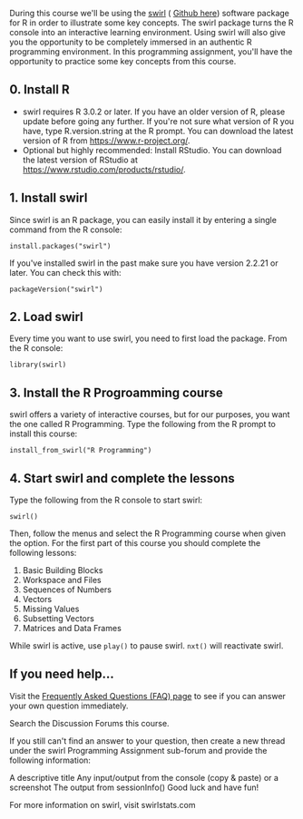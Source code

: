 During this course we'll be using the [swirl](http://swirlstats.com/) ( [Github here](https://github.com/swirldev/swirl_courses)) software package for R in order to illustrate some key concepts. The swirl package turns the R console into an interactive learning environment. Using swirl will also give you the opportunity to be completely immersed in an authentic R programming environment. In this programming assignment, you'll have the opportunity to practice some key concepts from this course.

## 0. Install R

* swirl requires R 3.0.2 or later. If you have an older version of R, please update before going any further. If you're not sure what version of R you have, type R.version.string at the R prompt. You can download the latest version of R from https://www.r-project.org/.
* Optional but highly recommended: Install RStudio. You can download the latest version of RStudio at https://www.rstudio.com/products/rstudio/.

## 1. Install swirl

Since swirl is an R package, you can easily install it by entering a single command from the R console:


```
install.packages("swirl")
```

If you've installed swirl in the past make sure you have version 2.2.21 or later. You can check this with:


```
packageVersion("swirl")
```

## 2. Load swirl

Every time you want to use swirl, you need to first load the package. From the R console:


```
library(swirl)
```

## 3. Install the R Progroamming course

swirl offers a variety of interactive courses, but for our purposes, you want the one called R Programming. Type the following from the R prompt to install this course:


```
install_from_swirl("R Programming")
```

## 4. Start swirl and complete the lessons

Type the following from the R console to start swirl:


```
swirl()
```

Then, follow the menus and select the R Programming course when given the option. For the first part of this course you should complete the following lessons:

1. Basic Building Blocks
2. Workspace and Files
3. Sequences of Numbers
4. Vectors
5. Missing Values
6. Subsetting Vectors
7. Matrices and Data Frames

While swirl is active, use `play()` to pause swirl. `nxt()` will reactivate swirl.

## If you need help...

Visit the [Frequently Asked Questions (FAQ) page](https://github.com/swirldev/swirl/wiki/Coursera-FAQ) to see if you can answer your own question immediately.

Search the Discussion Forums this course.

If you still can't find an answer to your question, then create a new thread under the swirl Programming Assignment sub-forum and provide the following information:

A descriptive title
Any input/output from the console (copy & paste) or a screenshot
The output from sessionInfo()
Good luck and have fun!

For more information on swirl, visit swirlstats.com
